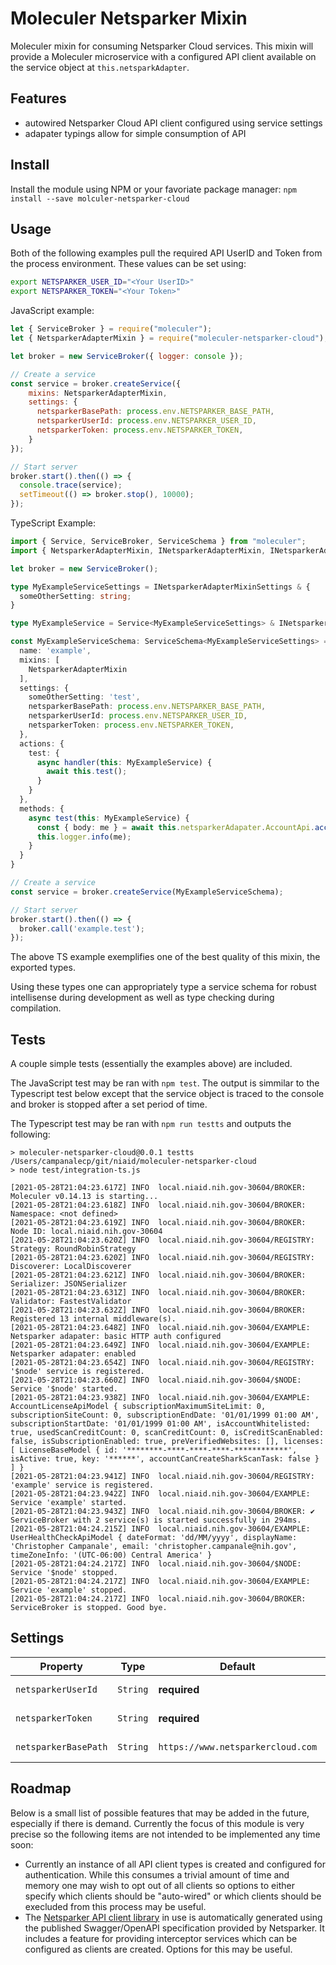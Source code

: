 # Moleculer Netsparker Mixin

Moleculer mixin for consuming Netsparker Cloud services. This mixin will provide a Moleculer microservice with a configured API client available on the service object at `this.netsparkAdapter`.

## Features

  - autowired Netsparker Cloud API client configured using service settings
  - adapater typings allow for simple consumption of API

## Install

Install the module using NPM or your favoriate package manager: `npm install --save molculer-netsparker-cloud`

## Usage

Both of the following examples pull the required API UserID and Token from the process environment. These values can be set using:

```bash
export NETSPARKER_USER_ID="<Your UserID>"
export NETSPARKER_TOKEN="<Your Token>"
```

JavaScript example:

```js
let { ServiceBroker } = require("moleculer");
let { NetsparkerAdapterMixin } = require("moleculer-netsparker-cloud");

let broker = new ServiceBroker({ logger: console });

// Create a service
const service = broker.createService({
    mixins: NetsparkerAdapterMixin,
    settings: {
      netsparkerBasePath: process.env.NETSPARKER_BASE_PATH,
      netsparkerUserId: process.env.NETSPARKER_USER_ID,
      netsparkerToken: process.env.NETSPARKER_TOKEN,
    }
});

// Start server
broker.start().then(() => {
  console.trace(service);
  setTimeout(() => broker.stop(), 10000);
});
```

TypeScript Example:

```ts
import { Service, ServiceBroker, ServiceSchema } from "moleculer";
import { NetsparkerAdapterMixin, INetsparkerAdapterMixin, INetsparkerAdapterMixinSettings } from "moleculer-netsparker-cloud";

let broker = new ServiceBroker();

type MyExampleServiceSettings = INetsparkerAdapterMixinSettings & {
  someOtherSetting: string;
}

type MyExampleService = Service<MyExampleServiceSettings> & INetsparkerAdapterMixin;

const MyExampleServiceSchema: ServiceSchema<MyExampleServiceSettings> = {
  name: 'example',
  mixins: [
    NetsparkerAdapterMixin
  ],
  settings: {
    someOtherSetting: 'test',
    netsparkerBasePath: process.env.NETSPARKER_BASE_PATH,
    netsparkerUserId: process.env.NETSPARKER_USER_ID,
    netsparkerToken: process.env.NETSPARKER_TOKEN,
  },
  actions: {
    test: {
      async handler(this: MyExampleService) {
        await this.test();
      }
    }
  },
  methods: {
    async test(this: MyExampleService) {
      const { body: me } = await this.netsparkerAdapater.AccountApi.accountMe();
      this.logger.info(me);
    }
  }
}

// Create a service
const service = broker.createService(MyExampleServiceSchema);

// Start server
broker.start().then(() => {
  broker.call('example.test');
});
```

The above TS example exemplifies one of the best quality of this mixin, the exported types.

Using these types one can appropriately type a service schema for robust intellisense during development as well as type checking during compilation.

## Tests

A couple simple tests (essentially the examples above) are included.

The JavaScript test may be ran with `npm test`. The output is simmilar to the Typescript test below except that the service object is traced to the console and broker is stopped after a set period of time.

The Typescript test may be ran with `npm run testts` and outputs the following:

```
> moleculer-netsparker-cloud@0.0.1 testts /Users/campanalecp/git/niaid/moleculer-netsparker-cloud
> node test/integration-ts.js

[2021-05-28T21:04:23.617Z] INFO  local.niaid.nih.gov-30604/BROKER: Moleculer v0.14.13 is starting...
[2021-05-28T21:04:23.618Z] INFO  local.niaid.nih.gov-30604/BROKER: Namespace: <not defined>
[2021-05-28T21:04:23.619Z] INFO  local.niaid.nih.gov-30604/BROKER: Node ID: local.niaid.nih.gov-30604
[2021-05-28T21:04:23.620Z] INFO  local.niaid.nih.gov-30604/REGISTRY: Strategy: RoundRobinStrategy
[2021-05-28T21:04:23.620Z] INFO  local.niaid.nih.gov-30604/REGISTRY: Discoverer: LocalDiscoverer
[2021-05-28T21:04:23.621Z] INFO  local.niaid.nih.gov-30604/BROKER: Serializer: JSONSerializer
[2021-05-28T21:04:23.631Z] INFO  local.niaid.nih.gov-30604/BROKER: Validator: FastestValidator
[2021-05-28T21:04:23.632Z] INFO  local.niaid.nih.gov-30604/BROKER: Registered 13 internal middleware(s).
[2021-05-28T21:04:23.648Z] INFO  local.niaid.nih.gov-30604/EXAMPLE: Netsparker adapater: basic HTTP auth configured
[2021-05-28T21:04:23.649Z] INFO  local.niaid.nih.gov-30604/EXAMPLE: Netsparker adapater: enabled
[2021-05-28T21:04:23.654Z] INFO  local.niaid.nih.gov-30604/REGISTRY: '$node' service is registered.
[2021-05-28T21:04:23.660Z] INFO  local.niaid.nih.gov-30604/$NODE: Service '$node' started.
[2021-05-28T21:04:23.938Z] INFO  local.niaid.nih.gov-30604/EXAMPLE: AccountLicenseApiModel { subscriptionMaximumSiteLimit: 0, subscriptionSiteCount: 0, subscriptionEndDate: '01/01/1999 01:00 AM', subscriptionStartDate: '01/01/1999 01:00 AM', isAccountWhitelisted: true, usedScanCreditCount: 0, scanCreditCount: 0, isCreditScanEnabled: false, isSubscriptionEnabled: true, preVerifiedWebsites: [], licenses: [ LicenseBaseModel { id: '********-****-****-****-************', isActive: true, key: '******', accountCanCreateSharkScanTask: false } ] }
[2021-05-28T21:04:23.941Z] INFO  local.niaid.nih.gov-30604/REGISTRY: 'example' service is registered.
[2021-05-28T21:04:23.942Z] INFO  local.niaid.nih.gov-30604/EXAMPLE: Service 'example' started.
[2021-05-28T21:04:23.943Z] INFO  local.niaid.nih.gov-30604/BROKER: ✔ ServiceBroker with 2 service(s) is started successfully in 294ms.
[2021-05-28T21:04:24.215Z] INFO  local.niaid.nih.gov-30604/EXAMPLE: UserHealthCheckApiModel { dateFormat: 'dd/MM/yyyy', displayName: 'Christopher Campanale', email: 'christopher.campanale@nih.gov', timeZoneInfo: '(UTC-06:00) Central America' }
[2021-05-28T21:04:24.217Z] INFO  local.niaid.nih.gov-30604/$NODE: Service '$node' stopped.
[2021-05-28T21:04:24.217Z] INFO  local.niaid.nih.gov-30604/EXAMPLE: Service 'example' stopped.
[2021-05-28T21:04:24.217Z] INFO  local.niaid.nih.gov-30604/BROKER: ServiceBroker is stopped. Good bye.
```

## Settings

| Property             | Type     | Default                           | Description            |
| -------------------- | -------- | --------------------------------- | ---------------------- |
| `netsparkerUserId`   | `String` | **required**                      | Netsparker API User ID |
| `netsparkerToken`    | `String` | **required**                      | Netsparker API Token   |
| `netsparkerBasePath` | `String` | `https://www.netsparkercloud.com` | Netsparker API URL     |

## Roadmap

Below is a small list of possible features that may be added in the future, especially if there is demand. Currently the focus of this module is very precise so the following items are not intended to be implemented any time soon:

- Currently an instance of all API client types is created and configured for authentication. While this consumes a trivial amount of time and memory one may wish to opt out of all clients so options to either specify which clients should be "auto-wired" or which clients should be execluded from this process may be useful.
- The [Netsparker API client library](https://github.com/niaid/netsparker-cloud-js) in use is automatically generated using the published Swagger/OpenAPI specification provided by Netsparker. It includes a feature for providing interceptor services which can be configured as clients are created. Options for this may be useful.

